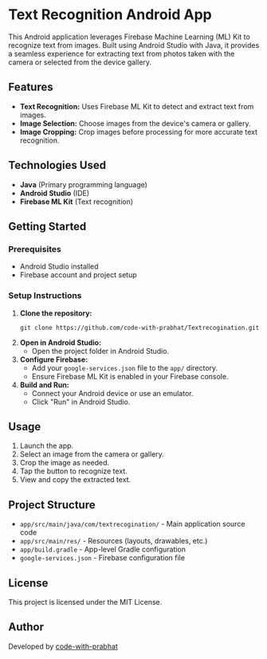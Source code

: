 # Text Recognition Android App

This Android application leverages Firebase Machine Learning (ML) Kit to recognize text from images. Built using Android Studio with Java, it provides a seamless experience for extracting text from photos taken with the camera or selected from the device gallery.

## Features

- **Text Recognition:** Uses Firebase ML Kit to detect and extract text from images.
- **Image Selection:** Choose images from the device's camera or gallery.
- **Image Cropping:** Crop images before processing for more accurate text recognition.

## Technologies Used

- **Java** (Primary programming language)
- **Android Studio** (IDE)
- **Firebase ML Kit** (Text recognition)

## Getting Started

### Prerequisites
- Android Studio installed
- Firebase account and project setup

### Setup Instructions
1. **Clone the repository:**
   ```
   git clone https://github.com/code-with-prabhat/Textrecogination.git
   ```
2. **Open in Android Studio:**
   - Open the project folder in Android Studio.
3. **Configure Firebase:**
   - Add your `google-services.json` file to the `app/` directory.
   - Ensure Firebase ML Kit is enabled in your Firebase console.
4. **Build and Run:**
   - Connect your Android device or use an emulator.
   - Click "Run" in Android Studio.

## Usage

1. Launch the app.
2. Select an image from the camera or gallery.
3. Crop the image as needed.
4. Tap the button to recognize text.
5. View and copy the extracted text.

## Project Structure

- `app/src/main/java/com/textrecogination/` - Main application source code
- `app/src/main/res/` - Resources (layouts, drawables, etc.)
- `app/build.gradle` - App-level Gradle configuration
- `google-services.json` - Firebase configuration file

## License

This project is licensed under the MIT License.

## Author

Developed by [code-with-prabhat](https://github.com/code-with-prabhat)
